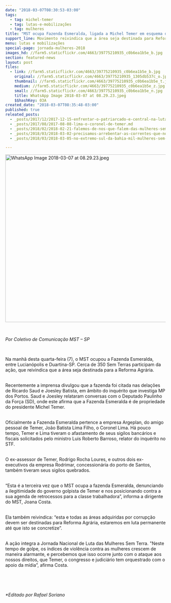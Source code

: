 ```yaml
---
date: "2018-03-07T08:30:53-03:00"
tags:
  - tag: michel-temer
  - tag: lutas-e-mobilizações
  - tag: mulheres
title: "MST ocupa Fazenda Esmeralda, ligada a Michel Temer em esquema de corrupção"
support_line: Movimento reivindica que a área seja destinada para Reforma Agrária.
menu: lutas e mobilizações
special-page: jornada-mulheres-2018
images_hd: //farm5.staticflickr.com/4663/39775210935_c0b6ea1b5e_b.jpg
section: featured-news
layout: post
files:
  - link: //farm5.staticflickr.com/4663/39775210935_c0b6ea1b5e_b.jpg
    original: //farm5.staticflickr.com/4663/39775210935_1305db537c_o.jpg
    thumbnail: //farm5.staticflickr.com/4663/39775210935_c0b6ea1b5e_t.jpg
    medium: //farm5.staticflickr.com/4663/39775210935_c0b6ea1b5e_z.jpg
    small: //farm5.staticflickr.com/4663/39775210935_c0b6ea1b5e_n.jpg
    title: WhatsApp Image 2018-03-07 at 08.29.23.jpeg
    $$hashKey: 03A
created_date: "2018-03-07T08:35:48-03:00"
published: true
releated_posts:
  - _posts/2017/12/2017-12-15-enfrentar-o-patriarcado-e-central-na-luta-de-classes.md
  - _posts/2017/08/2017-08-08-lima-o-coronel-de-temer.md
  - _posts/2018/02/2018-02-21-falemos-de-nos-que-falem-das-mulheres-sem-terra-da-nossa-resistencia-coletiva.md
  - _posts/2018/03/2018-03-02-precisamos-arrebentar-as-correntes-que-nos-prendem.md
  - _posts/2018/03/2018-03-05-no-extremo-sul-da-bahia-mil-mulheres-sem-terra-ocupam-a-fabrica-de-celulose-da-suzano.md

---
```

<p><img alt="WhatsApp Image 2018-03-07 at 08.29.23.jpeg" height="525" src="//farm5.staticflickr.com/4663/39775210935_c0b6ea1b5e_b.jpg" width="700" /></p>

<p>&nbsp;</p>

<p><em>Por Coletivo de Comunica&ccedil;&atilde;o MST &ndash; SP</em></p>

<p>&nbsp;</p>

<p>Na manh&atilde; desta quarta-feira (7), o MST ocupou a Fazenda Esmeralda, entre Lucian&oacute;polis e Duartina-SP. Cerca de 350 Sem Terras participam da a&ccedil;&atilde;o, que reivindica que a &aacute;rea seja destinada para a Reforma Agr&aacute;ria.</p>

<p><br />
Recentemente a imprensa divulgou que a fazenda foi citada nas dela&ccedil;&otilde;es de Ricardo Saud e Joesley Batista, em &acirc;mbito do inqu&eacute;rito que investiga MP dos Portos. Saud e Joesley relataram conversas com o Deputado Paulinho da For&ccedil;a (SD), onde este afirma que a Fazenda Esmeralda &eacute; de propriedade do presidente Michel Temer.</p>

<p><br />
Oficialmente a Fazenda Esmeralda pertence a empresa Argeplan, do amigo pessoal de Temer, Jo&atilde;o Batista Lima Filho, o Coronel Lima. H&aacute; pouco tempo, Temer e Lima tiveram o afastamento de seus sigilos banc&aacute;rios e fiscais solicitados pelo ministro Luis Roberto Barroso, relator do inqu&eacute;rito no STF.</p>

<p><br />
O ex-assessor de Temer, Rodrigo Rocha Loures, e outros dois ex-executivos da empresa Rodrimar, concession&aacute;ria do porto de Santos, tamb&eacute;m tiveram seus sigilos quebrados.</p>

<p><br />
&ldquo;Esta &eacute; a terceira vez que o MST ocupa a fazenda Esmeralda, denunciando a ilegitimidade do governo golpista de Temer e nos posicionando contra a sua agenda de retrocessos para a classe trabalhadora&rdquo;, informa a dirigente do MST, Joana Costa.</p>

<p><br />
Ela tamb&eacute;m reivindica: &ldquo;esta e todas as &aacute;reas adquiridas por corrup&ccedil;&atilde;o devem ser destinadas para Reforma Agr&aacute;ria, estaremos em luta permanente at&eacute; que isto se concretize&rdquo;.</p>

<p><br />
A a&ccedil;&atilde;o integra a Jornada Nacional de Luta das Mulheres Sem Terra. &quot;Neste tempo de golpe, os &iacute;ndices de viol&ecirc;ncia contra as mulheres crescem de maneira alarmante, e percebemos que isso ocorre junto com o ataque aos nossos direitos, que Temer, o congresso e judici&aacute;rio tem orquestrado com o apoio da m&iacute;dia&rdquo;, afirma Costa.</p>

<p>&nbsp;</p>

<p>&nbsp;</p>

<p><em>*Editado por Rafael Soriano</em></p>
